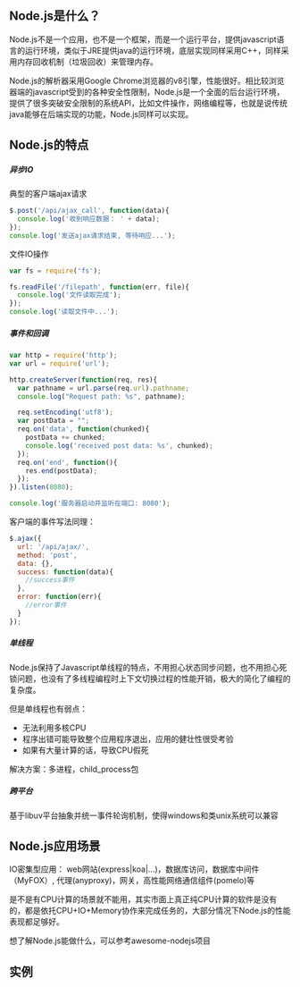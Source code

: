 ## Node.js是什么？

Node.js不是一个应用，也不是一个框架，而是一个运行平台，提供javascript语言的运行环境，类似于JRE提供java的运行环境，底层实现同样采用C++，同样采用内存回收机制（垃圾回收）来管理内存。

Node.js的解析器采用Google Chrome浏览器的v8引擎，性能很好。相比较浏览器端的javascript受到的各种安全性限制，Node.js是一个全面的后台运行环境，提供了很多突破安全限制的系统API，比如文件操作，网络编程等，也就是说传统java能够在后端实现的功能，Node.js同样可以实现。


## Node.js的特点

##### 异步IO
典型的客户端ajax请求
```javascript
$.post('/api/ajax_call', function(data){
  console.log('收到响应数据： ' + data);
});
console.log('发送ajax请求结束, 等待响应...');
```

文件IO操作
```javascript
var fs = require('fs');

fs.readFile('/filepath', function(err, file){
  console.log('文件读取完成');
});
console.log('读取文件中...');
```

##### 事件和回调
```javascript
var http = require('http');
var url = require('url');

http.createServer(function(req, res){
  var pathname = url.parse(req.url).pathname;
  console.log("Request path: %s", pathname);

  req.setEncoding('utf8');
  var postData = "";
  req.on('data', function(chunked){
    postData += chunked;
    console.log('received post data: %s', chunked);
  });
  req.on('end', function(){
    res.end(postData);
  });
}).listen(8080);

console.log('服务器启动并监听在端口: 8080');
```

客户端的事件写法同理：
```javascript
$.ajax({
  url: '/api/ajax/',
  method: 'post',
  data: {},
  success: function(data){
    //success事件
  },
  error: function(err){
    //error事件
  }
});
```

##### 单线程
Node.js保持了Javascript单线程的特点，不用担心状态同步问题，也不用担心死锁问题，也没有了多线程编程时上下文切换过程的性能开销，极大的简化了编程的复杂度。

但是单线程也有弱点：
- 无法利用多核CPU
- 程序出错可能导致整个应用程序退出，应用的健壮性很受考验
- 如果有大量计算的话，导致CPU假死

解决方案：多进程，child_process包

##### 跨平台
基于libuv平台抽象并统一事件轮询机制，使得windows和类unix系统可以兼容

## Node.js应用场景
IO密集型应用： web网站(express|koa|...)，数据库访问，数据库中间件（MyFOX）, 代理(anyproxy)，网关，高性能网络通信组件(pomelo)等

是不是有CPU计算的场景就不能用，其实市面上真正纯CPU计算的软件是没有的，都是依托CPU+IO+Memory协作来完成任务的，大部分情况下Node.js的性能表现都足够好。

想了解Node.js能做什么，可以参考awesome-nodejs项目

## 实例
